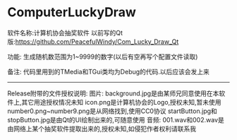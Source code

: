 # ComputerLuckyDraw
软件名称:计算机协会抽奖软件
以前写的Qt版:https://github.com/PeacefulWindy/Com_Lucky_Draw_Qt

功能:
生成随机数范围为1~9999的数字(以后有空再写个配置文件读取)

备注:
代码里用到的TMedia和TGui类均为Debug的代码.以后应该会发上来

-------------------------------------------------------------
Release附带的文件授权说明:
图片:
background.jpg是由某师兄同意使用在本软件上,其它用途授权情况未知
icon.png是计算机协会的Logo,授权未知,暂未使用
number0.png~number9.png是从网络找到,使用CC0协议
startButton.jpg和stopButton.jpg是由Qt的UI绘制出来的,可随意使用
音频:
001.wav和002.wav是由网络上某个抽奖软件提取出来的,授权未知,如侵犯作者权利请联系我
